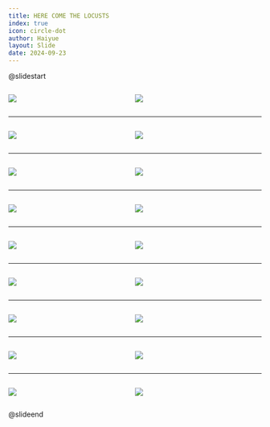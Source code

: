 ```yaml
---
title: HERE COME THE LOCUSTS
index: true
icon: circle-dot
author: Haiyue
layout: Slide
date: 2024-09-23
---
```

 
@slidestart

<div style="display:flex">
<div style="flex:1">

![](https://raw.githubusercontent.com/yclord/reading/refs/heads/master/english/Level-O/HERE%20COME%20THE%20LOCUSTS/001.webp)
</div>
<div style="flex:1">

![](https://raw.githubusercontent.com/yclord/reading/refs/heads/master/english/Level-O/HERE%20COME%20THE%20LOCUSTS/002.webp)
</div>
</div>

---

<div style="display:flex">
<div style="flex:1">

![](https://raw.githubusercontent.com/yclord/reading/refs/heads/master/english/Level-O/HERE%20COME%20THE%20LOCUSTS/003.webp)
</div>
<div style="flex:1">

![](https://raw.githubusercontent.com/yclord/reading/refs/heads/master/english/Level-O/HERE%20COME%20THE%20LOCUSTS/004.webp)
</div>
</div>

---

<div style="display:flex">
<div style="flex:1">

![](https://raw.githubusercontent.com/yclord/reading/refs/heads/master/english/Level-O/HERE%20COME%20THE%20LOCUSTS/005.webp)
</div>
<div style="flex:1">

![](https://raw.githubusercontent.com/yclord/reading/refs/heads/master/english/Level-O/HERE%20COME%20THE%20LOCUSTS/006.webp)
</div>
</div>

---

<div style="display:flex">
<div style="flex:1">

![](https://raw.githubusercontent.com/yclord/reading/refs/heads/master/english/Level-O/HERE%20COME%20THE%20LOCUSTS/007.webp)
</div>
<div style="flex:1">

![](https://raw.githubusercontent.com/yclord/reading/refs/heads/master/english/Level-O/HERE%20COME%20THE%20LOCUSTS/008.webp)
</div>
</div>

---

<div style="display:flex">
<div style="flex:1">

![](https://raw.githubusercontent.com/yclord/reading/refs/heads/master/english/Level-O/HERE%20COME%20THE%20LOCUSTS/009.webp)
</div>
<div style="flex:1">

![](https://raw.githubusercontent.com/yclord/reading/refs/heads/master/english/Level-O/HERE%20COME%20THE%20LOCUSTS/010.webp)
</div>
</div>

---

<div style="display:flex">
<div style="flex:1">

![](https://raw.githubusercontent.com/yclord/reading/refs/heads/master/english/Level-O/HERE%20COME%20THE%20LOCUSTS/011.webp)
</div>
<div style="flex:1">

![](https://raw.githubusercontent.com/yclord/reading/refs/heads/master/english/Level-O/HERE%20COME%20THE%20LOCUSTS/012.webp)
</div>
</div>

---

<div style="display:flex">
<div style="flex:1">

![](https://raw.githubusercontent.com/yclord/reading/refs/heads/master/english/Level-O/HERE%20COME%20THE%20LOCUSTS/013.webp)
</div>
<div style="flex:1">

![](https://raw.githubusercontent.com/yclord/reading/refs/heads/master/english/Level-O/HERE%20COME%20THE%20LOCUSTS/014.webp)
</div>
</div>

---

<div style="display:flex">
<div style="flex:1">

![](https://raw.githubusercontent.com/yclord/reading/refs/heads/master/english/Level-O/HERE%20COME%20THE%20LOCUSTS/015.webp)
</div>
<div style="flex:1">

![](https://raw.githubusercontent.com/yclord/reading/refs/heads/master/english/Level-O/HERE%20COME%20THE%20LOCUSTS/016.webp)
</div>
</div>

---

<div style="display:flex">
<div style="flex:1">

![](https://raw.githubusercontent.com/yclord/reading/refs/heads/master/english/Level-O/HERE%20COME%20THE%20LOCUSTS/017.webp)
</div>
<div style="flex:1">

![](https://raw.githubusercontent.com/yclord/reading/refs/heads/master/english/Level-O/HERE%20COME%20THE%20LOCUSTS/018.webp)
</div>
</div>

@slideend